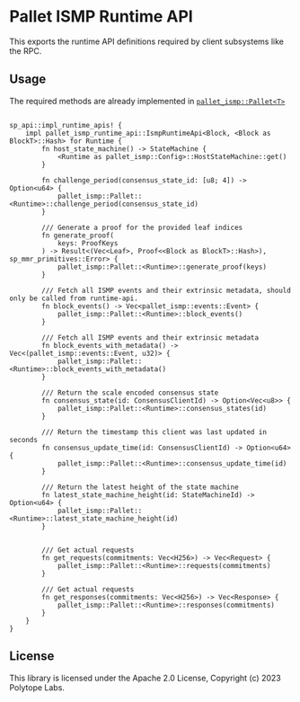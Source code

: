 # Pallet ISMP Runtime API

This exports the runtime API definitions required by client subsystems like the RPC.

## Usage

The required methods are already implemented in [`pallet_ismp::Pallet<T>`](https://docs.rs/pallet-ismp/latest/pallet_ismp/pallet/struct.Pallet.html)


```rust,ignore

sp_api::impl_runtime_apis! {
    impl pallet_ismp_runtime_api::IsmpRuntimeApi<Block, <Block as BlockT>::Hash> for Runtime {
        fn host_state_machine() -> StateMachine {
            <Runtime as pallet_ismp::Config>::HostStateMachine::get()
        }

        fn challenge_period(consensus_state_id: [u8; 4]) -> Option<u64> {
            pallet_ismp::Pallet::<Runtime>::challenge_period(consensus_state_id)
        }

        /// Generate a proof for the provided leaf indices
        fn generate_proof(
            keys: ProofKeys
        ) -> Result<(Vec<Leaf>, Proof<<Block as BlockT>::Hash>), sp_mmr_primitives::Error> {
            pallet_ismp::Pallet::<Runtime>::generate_proof(keys)
        }

        /// Fetch all ISMP events and their extrinsic metadata, should only be called from runtime-api.
        fn block_events() -> Vec<pallet_ismp::events::Event> {
            pallet_ismp::Pallet::<Runtime>::block_events()
        }

        /// Fetch all ISMP events and their extrinsic metadata
        fn block_events_with_metadata() -> Vec<(pallet_ismp::events::Event, u32)> {
            pallet_ismp::Pallet::<Runtime>::block_events_with_metadata()
        }

        /// Return the scale encoded consensus state
        fn consensus_state(id: ConsensusClientId) -> Option<Vec<u8>> {
            pallet_ismp::Pallet::<Runtime>::consensus_states(id)
        }

        /// Return the timestamp this client was last updated in seconds
        fn consensus_update_time(id: ConsensusClientId) -> Option<u64> {
            pallet_ismp::Pallet::<Runtime>::consensus_update_time(id)
        }

        /// Return the latest height of the state machine
        fn latest_state_machine_height(id: StateMachineId) -> Option<u64> {
            pallet_ismp::Pallet::<Runtime>::latest_state_machine_height(id)
        }


        /// Get actual requests
        fn get_requests(commitments: Vec<H256>) -> Vec<Request> {
            pallet_ismp::Pallet::<Runtime>::requests(commitments)
        }

        /// Get actual requests
        fn get_responses(commitments: Vec<H256>) -> Vec<Response> {
            pallet_ismp::Pallet::<Runtime>::responses(commitments)
        }
    }
}

```


## License

This library is licensed under the Apache 2.0 License, Copyright (c) 2023 Polytope Labs.
